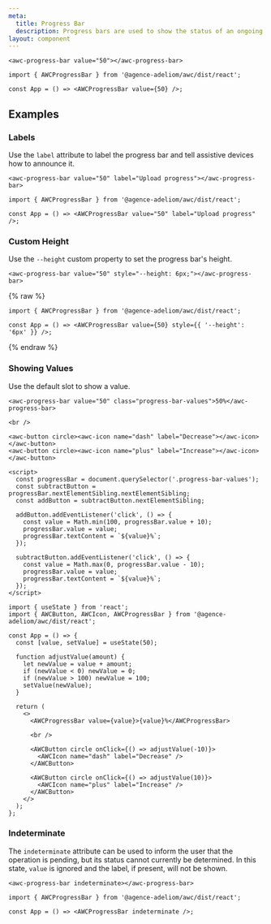 ```yaml
---
meta:
  title: Progress Bar
  description: Progress bars are used to show the status of an ongoing operation.
layout: component
---
```


```html:preview
<awc-progress-bar value="50"></awc-progress-bar>
```

```jsx:react
import { AWCProgressBar } from '@agence-adeliom/awc/dist/react';

const App = () => <AWCProgressBar value={50} />;
```

## Examples

### Labels

Use the `label` attribute to label the progress bar and tell assistive devices how to announce it.

```html:preview
<awc-progress-bar value="50" label="Upload progress"></awc-progress-bar>
```

```jsx:react
import { AWCProgressBar } from '@agence-adeliom/awc/dist/react';

const App = () => <AWCProgressBar value="50" label="Upload progress" />;
```

### Custom Height

Use the `--height` custom property to set the progress bar's height.

```html:preview
<awc-progress-bar value="50" style="--height: 6px;"></awc-progress-bar>
```

{% raw %}

```jsx:react
import { AWCProgressBar } from '@agence-adeliom/awc/dist/react';

const App = () => <AWCProgressBar value={50} style={{ '--height': '6px' }} />;
```

{% endraw %}

### Showing Values

Use the default slot to show a value.

```html:preview
<awc-progress-bar value="50" class="progress-bar-values">50%</awc-progress-bar>

<br />

<awc-button circle><awc-icon name="dash" label="Decrease"></awc-icon></awc-button>
<awc-button circle><awc-icon name="plus" label="Increase"></awc-icon></awc-button>

<script>
  const progressBar = document.querySelector('.progress-bar-values');
  const subtractButton = progressBar.nextElementSibling.nextElementSibling;
  const addButton = subtractButton.nextElementSibling;

  addButton.addEventListener('click', () => {
    const value = Math.min(100, progressBar.value + 10);
    progressBar.value = value;
    progressBar.textContent = `${value}%`;
  });

  subtractButton.addEventListener('click', () => {
    const value = Math.max(0, progressBar.value - 10);
    progressBar.value = value;
    progressBar.textContent = `${value}%`;
  });
</script>
```

```jsx:react
import { useState } from 'react';
import { AWCButton, AWCIcon, AWCProgressBar } from '@agence-adeliom/awc/dist/react';

const App = () => {
  const [value, setValue] = useState(50);

  function adjustValue(amount) {
    let newValue = value + amount;
    if (newValue < 0) newValue = 0;
    if (newValue > 100) newValue = 100;
    setValue(newValue);
  }

  return (
    <>
      <AWCProgressBar value={value}>{value}%</AWCProgressBar>

      <br />

      <AWCButton circle onClick={() => adjustValue(-10)}>
        <AWCIcon name="dash" label="Decrease" />
      </AWCButton>

      <AWCButton circle onClick={() => adjustValue(10)}>
        <AWCIcon name="plus" label="Increase" />
      </AWCButton>
    </>
  );
};
```

### Indeterminate

The `indeterminate` attribute can be used to inform the user that the operation is pending, but its status cannot currently be determined. In this state, `value` is ignored and the label, if present, will not be shown.

```html:preview
<awc-progress-bar indeterminate></awc-progress-bar>
```

```jsx:react
import { AWCProgressBar } from '@agence-adeliom/awc/dist/react';

const App = () => <AWCProgressBar indeterminate />;
```
